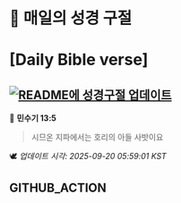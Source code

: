 # 🙏 매일의 성경 구절
# [Daily Bible verse]
## [![README에 성경구절 업데이트](https://github.com/DONGSUKA/first_test/actions/workflows/update-readme-bible.yml/badge.svg)](https://github.com/DONGSUKA/first_test/actions/workflows/update-readme-bible.yml)
<!-- START_BIBLE_VERSE -->
📖 **민수기 13:5**
> 시므온 지파에서는 호리의 아들 사밧이요

🕊️ _업데이트 시각: 2025-09-20 05:59:01 KST_
  <!-- END_BIBLE_VERSE -->
## GITHUB_ACTION
